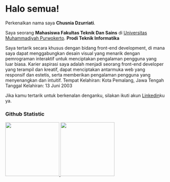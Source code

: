 # Halo semua! 

Perkenalkan nama saya **Chusnia Dzurriati**.

Saya seorang **Mahasiswa Fakultas Teknik Dan Sains** di [Universitas Muhammadiyah Purwokerto](http://www.ump.ac.id/). 
**Prodi Teknik Informatika**

Saya tertarik secara khusus dengan bidang front-end development, di mana saya dapat menggabungkan desain visual
yang menarik dengan pemrograman interaktif untuk menciptakan pengalaman pengguna yang luar biasa. Karier aspirasi
saya adalah menjadi seorang front-end developer yang terampil dan kreatif, dapat menciptakan antarmuka web yang
responsif dan estetis, serta memberikan pengalaman pengguna yang menyenangkan dan intuitif.
Tempat Kelahiran: Kota Pemalang, Jawa Tengah
Tanggal Kelahiran: 13 Juni 2003

Jika kamu tertarik untuk berkenalan denganku, silakan ikuti akun [Linkedin](www.linkedin.com/in/chusniadzurriati)ku ya.

### Github Statistic
<p align="left">
<a href="https://github.com/ChusniaDzurriati30">
  <img height="170em" src="https://github-readme-stats-eight-theta.vercel.app/api?username=ChusniaDzurriati30&show_icons=true&theme=algolia&include_all_commits=true&count_private=true"/>
  <img height="170em" src="https://github-readme-stats-eight-theta.vercel.app/api/top-langs/?username=ChusniaDzurriati30&layout=compact&langs_count=8&theme=algolia"/>
</a>
</p>
